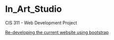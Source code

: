 # In_Art_Studio
CIS 311 - Web Development Project

[Re-developing the current website using bootstrap](http://inarteducation.com/)
